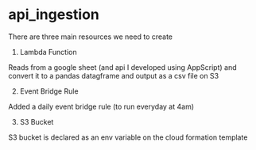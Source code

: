 # api_ingestion

There are three main resources we need to create


1. Lambda Function

Reads from a google sheet (and api I developed using AppScript) and convert it to a pandas datagframe and output as a csv file on S3

2. Event Bridge Rule

Added a daily event bridge rule (to run everyday at 4am)

3. S3 Bucket

S3 bucket is declared as an env variable on the cloud formation template
